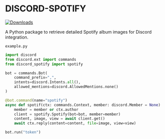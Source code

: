 # DISCORD-SPOTIFY

[![Downloads](https://static.pepy.tech/badge/cbvx)](https://pepy.tech/project/cbvx)

A Python package to retrieve detailed Spotify album images for Discord integration.



`example.py`
```py
import discord
from discord.ext import commands
from discord_spotify import spotify

bot = commands.Bot(
    command_prefix=",",
    intents=discord.Intents.all(),
    allowed_mentions=discord.AllowedMentions.none()
)

@bot.command(name="spotify")
async def spotif(ctx: commands.Context, member: discord.Member = None):
    member = member or ctx.author
    client = spotify.Spotify(bot=bot, member=member)
    content, image, view = await client.get()
    await ctx.reply(content=content, file=image, view=view)

bot.run("token")
```